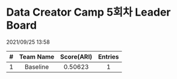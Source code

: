 # Data Creator Camp 5회차 Leader Board
2021/09/25 13:58

|#|Team Name|Score(ARI)|Entries|  
|:---:|:---:|:---:|:---:|  
|1|Baseline|0.50623|1|  
